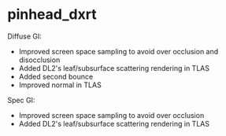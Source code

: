 # pinhead_dxrt
Diffuse GI:
- Improved screen space sampling to avoid over occlusion and disocclusion
- Added DL2's leaf/subsurface scattering rendering in TLAS
- Added second bounce
- Improved normal in TLAS

Spec GI:
- Improved screen space sampling to avoid over occlusion
- Added DL2's leaf/subsurface scattering rendering in TLAS
